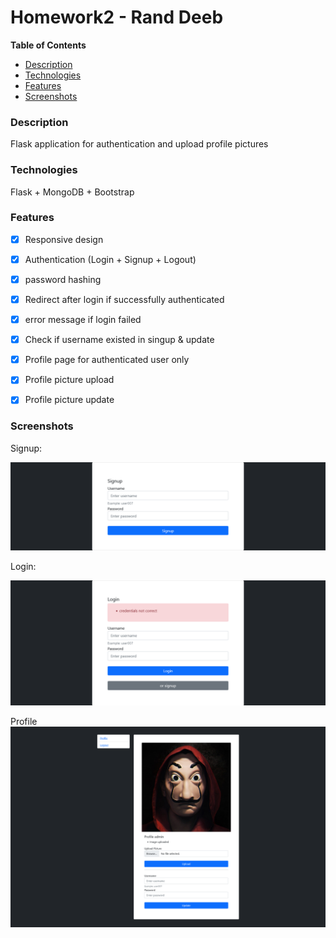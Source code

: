 # Homework2 - Rand Deeb
**Table of Contents**
<!--ts-->
   * [Description](#Description)
   * [Technologies](#Technologies)
   * [Features](#Features)
   * [Screenshots](#Screenshots)
<!--te-->

### Description
Flask application for authentication and upload profile pictures

### Technologies
Flask + MongoDB + Bootstrap

### Features
- [x] Responsive design
- [x] Authentication (Login + Signup + Logout)
- [x] password hashing
- [x] Redirect after login if successfully authenticated
- [x] error message if login failed
- [x] Check if username existed in singup & update
- [x] Profile page for authenticated user only
- [x] Profile picture upload
- [x] Profile picture update


### Screenshots

Signup:

![](https://raw.githubusercontent.com/rand-itmo-wad/rand-itmo-wad-HM2/main/screenshots/signup.png)

Login:

![](https://raw.githubusercontent.com/rand-itmo-wad/rand-itmo-wad-HM2/main/screenshots/Login%20error.png)

Profile
![](https://raw.githubusercontent.com/rand-itmo-wad/rand-itmo-wad-HM2/main/screenshots/Profile%20page.png)

